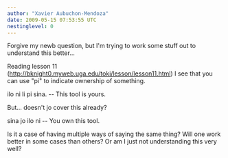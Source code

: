```yaml
---
author: "Xavier Aubuchon-Mendoza"
date: 2009-05-15 07:53:55 UTC
nestinglevel: 0
---
```

Forgive my newb question, but I'm trying to work some stuff out to understand this better...  
  
Reading lesson 11 (http://bknight0.myweb.uga.edu/toki/lesson/lesson11.html) I see that you can use "pi" to indicate ownership of something.  
  
ilo ni li pi sina. -- This tool is yours.  
  
  
But... doesn't jo cover this already?  
  
sina jo ilo ni -- You own this tool.  
  
  
Is it a case of having multiple ways of saying the same thing? Will one work better in some cases than others? Or am I just not understanding this very well?